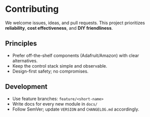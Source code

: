 # Contributing

We welcome issues, ideas, and pull requests. This project prioritizes **reliability**, **cost effectiveness**, and **DIY friendliness**.

## Principles
- Prefer off-the-shelf components (Adafruit/Amazon) with clear alternatives.
- Keep the control stack simple and observable.
- Design-first safety; no compromises.

## Development
- Use feature branches: `feature/<short-name>`
- Write docs for every new module in `docs/`
- Follow SemVer; update `VERSION` and `CHANGELOG.md` accordingly.
